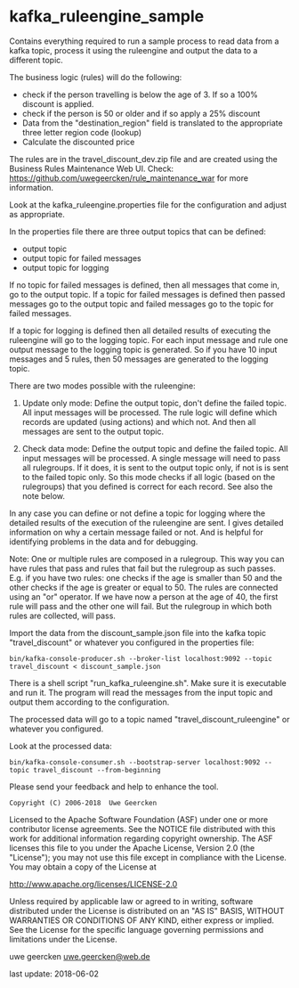 # kafka_ruleengine_sample

Contains everything required to run a sample process to read data from a kafka topic,
process it using the ruleengine and output the data to a different topic.

The business logic (rules) will do the following:

* check if the person travelling is below the age of 3. If so a 100% discount is applied.
* check if the person is 50 or older and if so apply a 25% discount
* Data from the "destination_region" field is translated to the appropriate three letter region code (lookup)
* Calculate the discounted price

The rules are in the travel_discount_dev.zip file and are created using the Business Rules
Maintenance Web UI. Check: https://github.com/uwegeercken/rule_maintenance_war for more information.
    
Look at the kafka_ruleengine.properties file for the configuration and adjust as
appropriate.

In the properties file there are three output topics that can be defined:
* output topic
* output topic for failed messages
* output topic for logging

If no topic for failed messages is defined, then all messages that come in, go to the output topic. If a topic
for failed messages is defined then passed messages go to the output topic and failed messages go to the topic
for failed messages.

If a topic for logging is defined then all detailed results of executing the ruleengine will go to the logging
topic. For each input message and rule one output message to the logging topic is generated. So if you have
10 input messages and 5 rules, then 50 messages are generated to the logging topic.

There are two modes possible with the ruleengine:

1) Update only mode: Define the output topic, don't define the failed topic. All input messages will be processed.
The rule logic will define which records are updated (using actions) and which not. And then all messages are
sent to the output topic.

2) Check data mode: Define the output topic and define the failed topic. All input messages will be processed.
A single message will need to pass all rulegroups. If it does, it is sent to the output topic only, if not
is is sent to the failed topic only. So this mode checks if all logic (based on the rulegroups) that you defined
is correct for each record. See also the note below.

In any case you can define or not define a topic for logging where the detailed results of the execution of the
ruleengine are sent. I gives detailed information on why a certain message failed or not. And is helpful for
identifying problems in the data and for debugging.

Note: One or multiple rules are composed in a rulegroup. This way you can have rules that pass and rules that fail
but the rulegroup as such passes. E.g. if you have two rules: one checks if the age is smaller than 50 and the
other checks if the age is greater or equal to 50. The rules are connected using an "or" operator. If we have now a
person at the age of 40, the first rule will pass and the other one will fail. But the rulegroup in which both rules
are collected, will pass.

Import the data from the discount_sample.json file into the kafka topic "travel_discount"
or whatever you configured in the properties file:

    bin/kafka-console-producer.sh --broker-list localhost:9092 --topic travel_discount < discount_sample.json

There is a shell script "run_kafka_ruleengine.sh". Make sure it is executable and run it. The program will read
the messages from the input topic and output them according to the configuration.

The processed data will go to a topic named "travel_discount_ruleengine" or whatever you
configured.

Look at the processed data:

    bin/kafka-console-consumer.sh --bootstrap-server localhost:9092 --topic travel_discount --from-beginning


Please send your feedback and help to enhance the tool.

    Copyright (C) 2006-2018  Uwe Geercken


 Licensed to the Apache Software Foundation (ASF) under one
 or more contributor license agreements.  See the NOTICE file
 distributed with this work for additional information
 regarding copyright ownership.  The ASF licenses this file
 to you under the Apache License, Version 2.0 (the
 "License"); you may not use this file except in compliance
 with the License.  You may obtain a copy of the License at

   http://www.apache.org/licenses/LICENSE-2.0

 Unless required by applicable law or agreed to in writing,
 software distributed under the License is distributed on an
 "AS IS" BASIS, WITHOUT WARRANTIES OR CONDITIONS OF ANY
 KIND, either express or implied.  See the License for the
 specific language governing permissions and limitations
 under the License.


uwe geercken
uwe.geercken@web.de

last update: 2018-06-02



